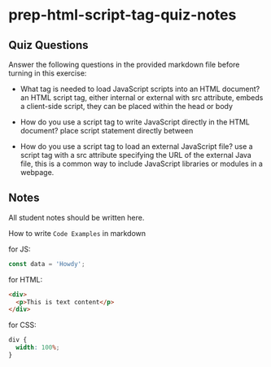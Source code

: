 # prep-html-script-tag-quiz-notes

## Quiz Questions

Answer the following questions in the provided markdown file before turning in this exercise:

- What tag is needed to load JavaScript scripts into an HTML document?
  an HTML script tag, either internal or external with src attribute, embeds a client-side script, they can be placed within the head or body

- How do you use a script tag to write JavaScript directly in the HTML document?
  place script statement directly between <script> and </script>

- How do you use a script tag to load an external JavaScript file?
  use a script tag with a src attribute specifying the URL of the external Java file, this is a common way to include JavaScript libraries or modules in a webpage.

## Notes

All student notes should be written here.

How to write `Code Examples` in markdown

for JS:

```javascript
const data = 'Howdy';
```

for HTML:

```html
<div>
  <p>This is text content</p>
</div>
```

for CSS:

```css
div {
  width: 100%;
}
```
